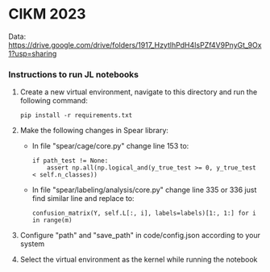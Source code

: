 # CIKM 2023
Data: https://drive.google.com/drive/folders/1917_HzytlhPdH4IsPZf4V9PnyGt_9Ox1?usp=sharing


### Instructions to run JL notebooks

1. Create a new virtual environment, navigate to this directory and run the following command:

    ```
    pip install -r requirements.txt
    ```

2. Make the following changes in Spear library:
    * In file "spear/cage/core.py" change line 153 to:
        ```
        if path_test != None:
            assert np.all(np.logical_and(y_true_test >= 0, y_true_test < self.n_classes))
        ```
    * In file "spear/labeling/analysis/core.py" change line 335 or 336 just find similar line and replace to:
        ```
        confusion_matrix(Y, self.L[:, i], labels=labels)[1:, 1:] for i in range(m)
        ```

3. Configure "path" and "save_path" in code/config.json according to your system

4. Select the virtual environment as the kernel while running the notebook
